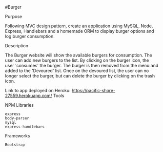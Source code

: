 #Burger

Purpose

Following MVC design pattern, create an application using MySQL, Node, Express, Handlebars and a homemade ORM to display burger options and log burger consumption.


Description

The Burger website will show the available burgers for consumption. The user can add new burgers to the list. By clicking on the burger icon, the user 'consumes' the burger. The burger is then removed from the menu and added to the 'Devoured' list. Once on the devoured list, the user can no longer select the burger, but can delete the burger by clicking on the trash icon.

Link to app deployed on Heroku: https://pacific-shore-27559.herokuapp.com/
Tools

NPM Libraries

    express
    body-parser
    mysql
    express-handlebars

Frameworks

    Bootstrap
